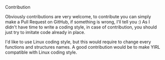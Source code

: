 Contribution

Obviously contributions are very welcome, to contribute you can simply make a Pull Request on GitHub, if something is wrong, I'll tell you :) As I didn't have time to write a coding style, in case of contribution, you should just try to imitate code already in place.

I'd like to use Linux coding style, but this would require to change every functions and structures names. A good contribution would be to make YIRL compatible with Linux coding style.

